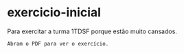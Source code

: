 # exercicio-inicial
Para exercitar a turma 1TDSF porque estão muito cansados.

```Abram o PDF para ver o exercício.```
